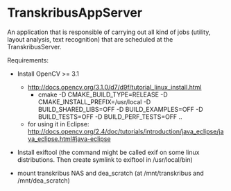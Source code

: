 # TranskribusAppServer

An application that is responsible of carrying out all kind of jobs (utility, layout analysis, text recognition) that are scheduled at the TranskribusServer. 

Requirements:
* Install OpenCV >= 3.1
	* http://docs.opencv.org/3.1.0/d7/d9f/tutorial_linux_install.html
		* cmake -D CMAKE_BUILD_TYPE=RELEASE -D CMAKE_INSTALL_PREFIX=/usr/local -D BUILD_SHARED_LIBS=OFF -D BUILD_EXAMPLES=OFF -D BUILD_TESTS=OFF -D BUILD_PERF_TESTS=OFF ..
	* for using it in Eclipse: 
		http://docs.opencv.org/2.4/doc/tutorials/introduction/java_eclipse/java_eclipse.html#java-eclipse
	
* Install exiftool (the command might be called exif on some linux distributions. Then create symlink to exiftool in /usr/local/bin)
* mount transkribus NAS and dea_scratch (at /mnt/transkribus and /mnt/dea_scratch)

